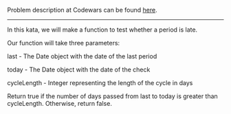 Problem description at Codewars can be found
[here](https://www.codewars.com/kata/578a8a01e9fd1549e50001f1/train/python).

-------------

In this kata, we will make a function to test whether a period is late.
<br>

Our function will take three parameters:
<br>

last - The Date object with the date of the last period
<br>

today - The Date object with the date of the check
<br>

cycleLength - Integer representing the length of the cycle in days
<br>

Return true if the number of days passed from last to today is greater than cycleLength. Otherwise,
return false.
